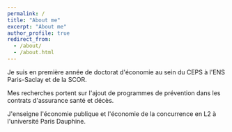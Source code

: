 ```yaml
---
permalink: /
title: "About me"
excerpt: "About me"
author_profile: true
redirect_from: 
  - /about/
  - /about.html
---
```



Je suis en première année de doctorat d'économie au sein du CEPS à l'ENS Paris-Saclay et de la SCOR.

Mes recherches portent sur l'ajout de programmes de prévention dans les contrats d'assurance santé et décès. 

J'enseigne l'économie publique et l'économie de la concurrence en L2 à l'université Paris Dauphine.

